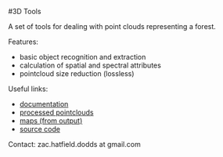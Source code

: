 #3D Tools

A set of tools for dealing with point clouds representing a forest.

Features:

- basic object recognition and extraction
- calculation of spatial and spectral attributes
- pointcloud size reduction (lossless)

Useful links:

- [documentation](https://3d-tools.rtfd.org)
- [processed pointclouds](https://pointclouds.phenocam.org.au)
- [maps (from output)](https://www.google.com/maps/d/viewer?mid=zH6cETTFeU6A.kawPmizn8suk)
- [source code](https://github.com/borevitzlab/3D-tools)

Contact: zac.hatfield.dodds at gmail.com
